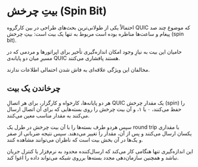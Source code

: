 # بیتِ چرخش (Spin Bit)

احتمالاً یکی از طولانی‌ترین بحث‌های طراحی در بین کارگروه QUIC که موضوع
چند صد پیغام و ساعت‌ها مناظره بوده است مربوط به تنها یک بیت است: بیتِ چرخش
(spin bit).

حامیان این بیت به نیازِ وجود امکان اندازه‌گیری تأخیر برای اپراتورها و مردمی
که در مسیرِ میان دو پایانه‌ی QUIC هستند پافشاری می‌کنند.

مخالفان این ویژگی علاقه‌ای به فاش شدن احتمالی اطلاعات ندارند.

## چرخاندن یک بیت

هر دو پایانه‌ها، کارخواه و کارگزار، برای هر اتصالِ QUIC یک مقدار چرخش (spin)
را حفظ می‌کنند، ۰ یا ۱، و آن بیت چرخش را روی بسته‌هایی که برای آن
اتصال ارسال می‌کنند به مقدار مناسب معین می‌کنند.

سپس هردو طرف بسته‌ها را با آن بیت چرخش در طرل یک round trip با مقداری یکسان
ارسال می‌کنند و پس از آن، مقدار را تغییر می‌دهند. سپس نتیجه ضربانی از
صفر و یک‌ها در آن بخش بیت است که ناظران می‌توانند مشاهده کنند.

این اندازه‌گیری تنها هنگامی کار می‌کند که ارسال‌کننده محدود به
نرم‌فزار یا کنترل جریان نباشد و همچنین سازمان‌دهی مجدد بسته‌ها
برروی شبکه می‌تواند داده را اغوا کند.
